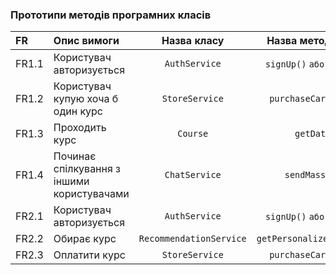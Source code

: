### Прототипи методів програмних класів

|FR|Опис вимоги|Назва класу|Назва методу класу|
|:-|:-|:-:|:-:|
|FR1.1|Користувач авторизується|`AuthService`|`signUp()` `або signIn()`|
|FR1.2|Користувач купую хоча б один курс|`StoreService`| `purchaseCardItems()`|
|FR1.3|Проходить курс|`Course` | `getData()`|
|FR1.4|Починає спілкування з іншими користувачами|`ChatService`|`sendMassage()`|
|FR2.1|Користувач авторизується |`AuthService`|`signUp()` `або signIn()`|
|FR2.2|Обирає курс|`RecommendationService`|`getPersonalizedCourses()`|
|FR2.3|Оплатити курс|`StoreService`| `purchaseCardItems()`|